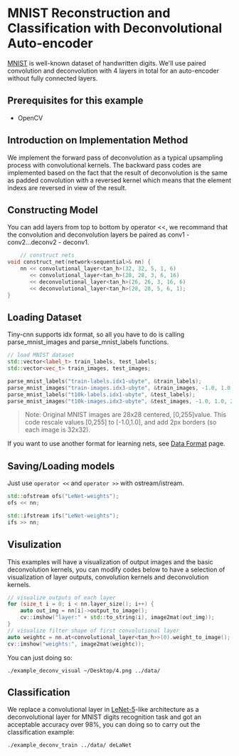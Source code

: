 # MNIST Reconstruction and Classification with Deconvolutional Auto-encoder

[MNIST](http://yann.lecun.com/exdb/mnist/) is well-known dataset of handwritten digits. We'll use paired convolution and deconvolution with 4 layers in total for an auto-encoder without fully connected layers.

## Prerequisites for this example
- OpenCV

## Introduction on Implementation Method

We implement the forward pass of deconvolution as a typical upsampling process with convolutional kernels. The backward pass codes are implemented based on the fact that the result of deconvolution is the same as padded convolution with a reversed kernel which means that the element indexs are reversed in view of the result.

## Constructing Model
You can add layers from top to bottom by operator <<, we recommand that the convolution and deconvolution layers be paired as conv1 - conv2...deconv2 - deconv1.

```cpp
    // construct nets
void construct_net(network<sequential>& nn) {
    nn << convolutional_layer<tan_h>(32, 32, 5, 1, 6)
       << convolutional_layer<tan_h>(28, 28, 3, 6, 16)
       << deconvolutional_layer<tan_h>(26, 26, 3, 16, 6)
       << deconvolutional_layer<tan_h>(28, 28, 5, 6, 1);
}
```

## Loading Dataset
Tiny-cnn supports idx format, so all you have to do is calling parse_mnist_images and parse_mnist_labels functions.

```cpp
// load MNIST dataset
std::vector<label_t> train_labels, test_labels;
std::vector<vec_t> train_images, test_images;

parse_mnist_labels("train-labels.idx1-ubyte", &train_labels);
parse_mnist_images("train-images.idx3-ubyte", &train_images, -1.0, 1.0, 2, 2);
parse_mnist_labels("t10k-labels.idx1-ubyte", &test_labels);
parse_mnist_images("t10k-images.idx3-ubyte", &test_images, -1.0, 1.0, 2, 2);
```

>Note:
>Original MNIST images are 28x28 centered, [0,255]value.
>This code rescale values [0,255] to [-1.0,1.0], and add 2px borders (so each image is 32x32).

If you want to use another format for learning nets, see [Data Format](https://github.com/nyanp/tiny-cnn/wiki/Data-Format) page.

## Saving/Loading models
Just use ```operator <<``` and ```operator >>``` with ostream/istream.

```cpp
std::ofstream ofs("LeNet-weights");
ofs << nn;

std::ifstream ifs("LeNet-weights");
ifs >> nn;
```

## Visulization
This examples will have a visualization of output images and the basic deconvolution kernels, you can modify codes below to have a selection of visualization of layer outputs, convolution kernels and deconvolution kernels.

```cpp
// visualize outputs of each layer
for (size_t i = 0; i < nn.layer_size(); i++) {
    auto out_img = nn[i]->output_to_image();
    cv::imshow("layer:" + std::to_string(i), image2mat(out_img));
}
// visualize filter shape of first convolutional layer
auto weightc = nn.at<convolutional_layer<tan_h>>(0).weight_to_image();
cv::imshow("weights:", image2mat(weightc));
```

You can just doing so:
```
./example_deconv_visual ~/Desktop/4.png ../data/
```
## Classification
We replace a convolutional layer in [LeNet-5](http://yann.lecun.com/exdb/lenet/)-like architecture as a deconvolutional layer for MNIST digits recognition task and got an acceptable accuracy over 98%, you can doing so to carry out the classification example:
```
./example_deconv_train ../data/ deLaNet
```

